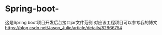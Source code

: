 # Spring-boot-
这是Spring boot项目开发后台接口jar文件范例
对应该工程项目可以参考我的博文
https://blog.csdn.net/Jason_Julie/article/details/82866754
